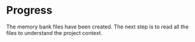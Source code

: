 # Progress

The memory bank files have been created. The next step is to read all the files to understand the project context.
